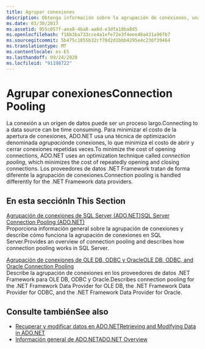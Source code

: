```yaml
---
title: Agrupar conexiones
description: Obtenga información sobre la agrupación de conexiones, una técnica de optimización que ADO.NET usa para minimizar el costo de abrir conexiones a orígenes de datos.
ms.date: 03/30/2017
ms.assetid: 955c057f-aea8-4ba8-aa6d-e3dfa18ba8d5
ms.openlocfilehash: f16b3ba733cce4a1efe72e3f4eee48a431a96fb7
ms.sourcegitcommit: 5b475c1855b32cf78d2d1bbb4295e4c236f39464
ms.translationtype: MT
ms.contentlocale: es-ES
ms.lasthandoff: 09/24/2020
ms.locfileid: "91198722"
---
```

# <a name="connection-pooling"></a><span data-ttu-id="c942d-103">Agrupar conexiones</span><span class="sxs-lookup"><span data-stu-id="c942d-103">Connection Pooling</span></span>

<span data-ttu-id="c942d-104">La conexión a un origen de datos puede ser un proceso largo.</span><span class="sxs-lookup"><span data-stu-id="c942d-104">Connecting to a data source can be time consuming.</span></span> <span data-ttu-id="c942d-105">Para minimizar el costo de la apertura de conexiones, ADO.NET usa una técnica de optimización denominada *agrupación*de conexiones, lo que minimiza el costo de abrir y cerrar conexiones repetidas veces.</span><span class="sxs-lookup"><span data-stu-id="c942d-105">To minimize the cost of opening connections, ADO.NET uses an optimization technique called *connection pooling*, which minimizes the cost of repeatedly opening and closing connections.</span></span> <span data-ttu-id="c942d-106">Los proveedores de datos .NET Framework tratan de forma diferente la agrupación de conexiones.</span><span class="sxs-lookup"><span data-stu-id="c942d-106">Connection pooling is handled differently for the .NET Framework data providers.</span></span>  
  
## <a name="in-this-section"></a><span data-ttu-id="c942d-107">En esta sección</span><span class="sxs-lookup"><span data-stu-id="c942d-107">In This Section</span></span>  

 [<span data-ttu-id="c942d-108">Agrupación de conexiones de SQL Server (ADO.NET)</span><span class="sxs-lookup"><span data-stu-id="c942d-108">SQL Server Connection Pooling (ADO.NET)</span></span>](sql-server-connection-pooling.md)  
 <span data-ttu-id="c942d-109">Proporciona información general sobre la agrupación de conexiones y describe cómo funciona la agrupación de conexiones en SQL Server.</span><span class="sxs-lookup"><span data-stu-id="c942d-109">Provides an overview of connection pooling and describes how connection pooling works in SQL Server.</span></span>  
  
 [<span data-ttu-id="c942d-110">Agrupación de conexiones de OLE DB, ODBC y Oracle</span><span class="sxs-lookup"><span data-stu-id="c942d-110">OLE DB, ODBC, and Oracle Connection Pooling</span></span>](ole-db-odbc-and-oracle-connection-pooling.md)  
 <span data-ttu-id="c942d-111">Describe la agrupación de conexiones en los proveedores de datos .NET Framework para OLE DB, ODBC y Oracle.</span><span class="sxs-lookup"><span data-stu-id="c942d-111">Describes connection pooling for the .NET Framework Data Provider for OLE DB, the .NET Framework Data Provider for ODBC, and the .NET Framework Data Provider for Oracle.</span></span>  
  
## <a name="see-also"></a><span data-ttu-id="c942d-112">Consulte también</span><span class="sxs-lookup"><span data-stu-id="c942d-112">See also</span></span>

- [<span data-ttu-id="c942d-113">Recuperar y modificar datos en ADO.NET</span><span class="sxs-lookup"><span data-stu-id="c942d-113">Retrieving and Modifying Data in ADO.NET</span></span>](retrieving-and-modifying-data.md)
- [<span data-ttu-id="c942d-114">Información general de ADO.NET</span><span class="sxs-lookup"><span data-stu-id="c942d-114">ADO.NET Overview</span></span>](ado-net-overview.md)
